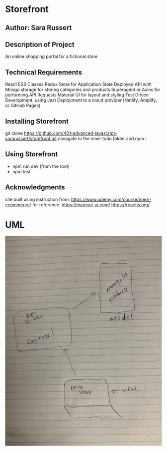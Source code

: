 # Storefront

## Author: Sara Russert

## Description of Project
An online shopping portal for a fictional store

## Technical Requirements
React
ES6 Classes
Redux Store for Application State
Deployed API with Mongo storage for storing categories and products
Superagent or Axios for performing API Requests
Material UI for layout and styling
Test Driven Development, using Jest
Deployment to a cloud provider (Netlify, Amplify, or GitHub Pages)

## Installing Storefront
git clone https://github.com/401-advanced-javascript-sararussert/storefront.git
navagate to the inner todo folder and npm i

## Using Storefront
- npm run dev (from the root)
- npm test

## Acknowledgments 
site built using instruction from:
https://www.udemy.com/course/mern-ecommerce/
for reference:
https://material-ui.com/
https://reactjs.org/


# UML
![UML](uml.jpeg)